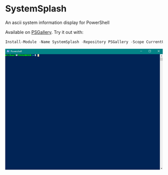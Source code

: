 # SystemSplash
An ascii system information display for PowerShell

Available on [PSGallery](https://www.powershellgallery.com/packages/SystemSplash). Try it out with:
```powershell
Install-Module -Name SystemSplash -Repository PSGallery -Scope CurrentUser
```

![Preview](https://raw.githubusercontent.com/mmillar-bolis/SystemSplash/master/preview.gif)

